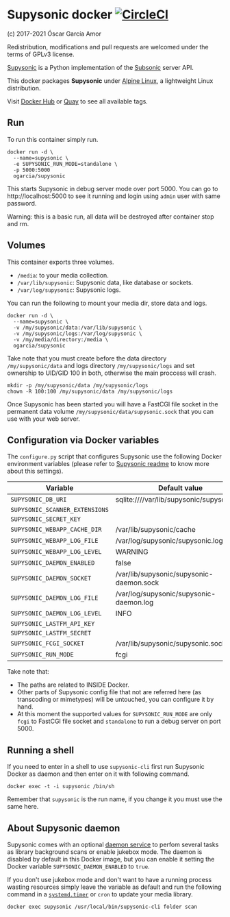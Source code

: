 # Supysonic docker [![CircleCI](https://circleci.com/gh/ogarcia/docker-supysonic.svg?style=svg)](https://circleci.com/gh/ogarcia/docker-supysonic)

(c) 2017-2021 Óscar García Amor

Redistribution, modifications and pull requests are welcomed under the terms
of GPLv3 license.

[Supysonic][1] is a Python implementation of the [Subsonic][2] server API.

This docker packages **Supysonic** under [Alpine Linux][3], a lightweight
Linux distribution.

Visit [Docker Hub][4] or [Quay][5] to see all available tags.

[1]: https://github.com/spl0k/supysonic
[2]: http://www.subsonic.org
[3]: https://alpinelinux.org/
[4]: https://hub.docker.com/r/ogarcia/supysonic/
[5]: https://quay.io/repository/ogarcia/supysonic

## Run

To run this container simply run.
```
docker run -d \
  --name=supysonic \
  -e SUPYSONIC_RUN_MODE=standalone \
  -p 5000:5000
  ogarcia/supysonic
```

This starts Supysonic in debug server mode over port 5000. You can go to
http://localhost:5000 to see it running and login using `admin` user with
same password.

Warning: this is a basic run, all data will be destroyed after container
stop and rm.

## Volumes

This container exports three volumes.

* `/media`: to your media collection.
* `/var/lib/supysonic`: Supysonic data, like database or sockets.
* `/var/log/supysonic`: Supysonic logs.

You can run the following to mount your media dir, store data and logs.
```
docker run -d \
  --name=supysonic \
  -v /my/supysonic/data:/var/lib/supysonic \
  -v /my/supysonic/logs:/var/log/supysonic \
  -v /my/media/directory:/media \
  ogarcia/supysonic
```

Take note that you must create before the data directory
`/my/supysonic/data` and logs directory `/my/supysonic/logs` and set
ownership to UID/GID 100 in both, otherwise the main proccess will crash.
```
mkdir -p /my/supysonic/data /my/supysonic/logs
chown -R 100:100 /my/supysonic/data /my/supysonic/logs
```

Once Supysonic has been started you will have a FastCGI file socket in the
permanent data volume `/my/supysonic/data/supysonic.sock` that you can use
with your web server.

## Configuration via Docker variables

The `configure.py` script that configures Supysonic use the following Docker
environment variables (please refer to [Supysonic readme][6] to know more
about this settings).

| Variable | Default value |
| --- | --- |
| `SUPYSONIC_DB_URI` | sqlite:////var/lib/supysonic/supysonic.db |
| `SUPYSONIC_SCANNER_EXTENSIONS` | |
| `SUPYSONIC_SECRET_KEY` | |
| `SUPYSONIC_WEBAPP_CACHE_DIR` | /var/lib/supysonic/cache |
| `SUPYSONIC_WEBAPP_LOG_FILE` | /var/log/supysonic/supysonic.log |
| `SUPYSONIC_WEBAPP_LOG_LEVEL` | WARNING |
| `SUPYSONIC_DAEMON_ENABLED` | false |
| `SUPYSONIC_DAEMON_SOCKET` | /var/lib/supysonic/supysonic-daemon.sock |
| `SUPYSONIC_DAEMON_LOG_FILE` | /var/log/supysonic/supysonic-daemon.log |
| `SUPYSONIC_DAEMON_LOG_LEVEL` | INFO |
| `SUPYSONIC_LASTFM_API_KEY` | |
| `SUPYSONIC_LASTFM_SECRET` | |
| `SUPYSONIC_FCGI_SOCKET` | /var/lib/supysonic/supysonic.sock |
| `SUPYSONIC_RUN_MODE` | fcgi |

Take note that:
- The paths are related to INSIDE Docker.
- Other parts of Supysonic config file that not are referred here (as
  transcoding or mimetypes) will be untouched, you can configure it by hand.
- At this moment the supported values for `SUPYSONIC_RUN_MODE` are only
  `fcgi` to FastCGI file socket and `standalone` to run a debug server on
  port 5000.

[6]: https://github.com/spl0k/supysonic/blob/master/README.md

## Running a shell

If you need to enter in a shell to use `supysonic-cli` first run Supysonic
Docker as daemon and then enter on it with following command.

```
docker exec -t -i supysonic /bin/sh
```

Remember that `supysonic` is the run name, if you change it you must use the
same here.

## About Supysonic daemon

Supysonic comes with an optional [daemon service][7] to perfom several tasks
as library background scans or enable jukebox mode. The daemon is disabled
by default in this Docker image, but you can enable it setting the Docker
variable `SUPYSONIC_DAEMON_ENABLED` to `true`.

If you don't use jukebox mode and don't want to have a running process
wasting resources simply leave the variable as default and run the following
command in a [`systemd.timer`][8] or `cron` to update your media library.
```
docker exec supysonic /usr/local/bin/supysonic-cli folder scan
```

[7]: https://supysonic.readthedocs.io/en/latest/setup/daemon.html
[8]: https://www.freedesktop.org/software/systemd/man/systemd.timer.html
